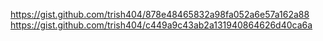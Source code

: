 https://gist.github.com/trish404/878e48465832a98fa052a6e57a162a88
https://gist.github.com/trish404/c449a9c43ab2a131940864626d40ca6a
